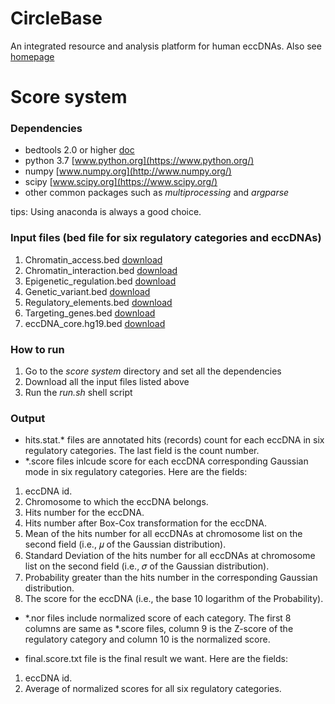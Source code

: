 # CircleBase
An integrated resource and analysis platform for human eccDNAs. Also see [homepage](http://circlebase.maolab.org/)


# Score system
### Dependencies
- bedtools 2.0 or higher [doc](http://bedtools.readthedocs.io/)
- python 3.7 [www.python.org](https://www.python.org/)
- numpy [www.numpy.org](http://www.numpy.org/)
- scipy [www.scipy.org](https://www.scipy.org/)
- other common packages such as *multiprocessing* and *argparse*

tips: Using anaconda is always a good choice.

### Input files (bed file for six regulatory categories and eccDNAs)
1. Chromatin_access.bed [download](http://159.226.67.237/sun/oncobase/assets/data/download/Chromatin_access.bed)
2. Chromatin_interaction.bed [download](http://159.226.67.237/sun/oncobase/assets/data/download/Chromatin_interaction.bed)
3. Epigenetic_regulation.bed [download](http://159.226.67.237/sun/oncobase/assets/data/download/Epigenetic_regulation.bed)
4. Genetic_variant.bed [download](http://159.226.67.237/sun/oncobase/assets/data/download/Genetic_variant.bed)
5. Regulatory_elements.bed [download](http://159.226.67.237/sun/oncobase/assets/data/download/Regulatory_elements.bed)
6. Targeting_genes.bed [download](http://159.226.67.237/sun/oncobase/assets/data/download/Targeting_genes.bed)
7. eccDNA_core.hg19.bed [download](http://159.226.67.237/sun/oncobase/assets/data/download/eccDNA_core.hg19.bed)

### How to run
1. Go to the *score system* directory and set all the dependencies
2. Download all the input files listed above 
3. Run the *run.sh* shell script

### Output
- hits.stat.* files are annotated hits (records) count for each eccDNA in six regulatory categories. The last field is the count number.
- *.score files inlcude score for each eccDNA corresponding Gaussian mode in six regulatory categories. Here are the fields:
1. eccDNA id.
2. Chromosome to which the eccDNA belongs.
3. Hits number for the eccDNA.
4. Hits number after Box-Cox transformation for the eccDNA.
5. Mean of the hits number for all eccDNAs at chromosome list on the second field (i.e., 𝜇 of the Gaussian distribution).
6. Standard Deviation of the hits number for all eccDNAs at chromosome list on the second field (i.e., 𝜎 of the Gaussian distribution).
7. Probability greater than the hits number in the corresponding Gaussian  distribution.
8. The score for the eccDNA (i.e., the base 10 logarithm of the Probability).
- *.nor files include normalized score of each category. The first 8 columns are same as *.score files, column 9 is the Z-score of the regulatory category and column 10 is the normalized score.
 
- final.score.txt file is the final result we want. Here are the fields:
1. eccDNA id.
2. Average of normalized scores for all six regulatory categories.

